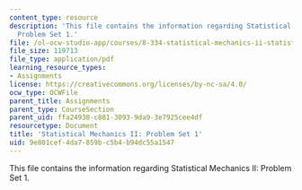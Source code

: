 ```yaml
---
content_type: resource
description: 'This file contains the information regarding Statistical Mechanics II:
  Problem Set 1.'
file: /ol-ocw-studio-app/courses/8-334-statistical-mechanics-ii-statistical-physics-of-fields-spring-2014/9e801cef4da7859bc5b4b94dc55a1547_MIT8_334S14_pset1.pdf
file_size: 119713
file_type: application/pdf
learning_resource_types:
- Assignments
license: https://creativecommons.org/licenses/by-nc-sa/4.0/
ocw_type: OCWFile
parent_title: Assignments
parent_type: CourseSection
parent_uid: ffa24938-c881-3093-9da9-3e7925cee4df
resourcetype: Document
title: 'Statistical Mechanics II: Problem Set 1'
uid: 9e801cef-4da7-859b-c5b4-b94dc55a1547
---
```

This file contains the information regarding Statistical Mechanics II: Problem Set 1.
